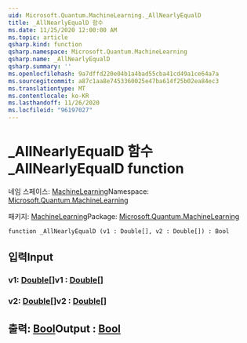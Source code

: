 ```yaml
---
uid: Microsoft.Quantum.MachineLearning._AllNearlyEqualD
title: _AllNearlyEqualD 함수
ms.date: 11/25/2020 12:00:00 AM
ms.topic: article
qsharp.kind: function
qsharp.namespace: Microsoft.Quantum.MachineLearning
qsharp.name: _AllNearlyEqualD
qsharp.summary: ''
ms.openlocfilehash: 9a7dffd220e04b1a4bad55cba41cd49a1ce64a7a
ms.sourcegitcommit: a87c1aa8e7453360025e47ba614f25b02ea84ec3
ms.translationtype: MT
ms.contentlocale: ko-KR
ms.lasthandoff: 11/26/2020
ms.locfileid: "96197027"
---
```

# <a name="_allnearlyequald-function"></a><span data-ttu-id="29b97-102">_AllNearlyEqualD 함수</span><span class="sxs-lookup"><span data-stu-id="29b97-102">_AllNearlyEqualD function</span></span>

<span data-ttu-id="29b97-103">네임 스페이스: [MachineLearning](xref:Microsoft.Quantum.MachineLearning)</span><span class="sxs-lookup"><span data-stu-id="29b97-103">Namespace: [Microsoft.Quantum.MachineLearning](xref:Microsoft.Quantum.MachineLearning)</span></span>

<span data-ttu-id="29b97-104">패키지: [MachineLearning](https://nuget.org/packages/Microsoft.Quantum.MachineLearning)</span><span class="sxs-lookup"><span data-stu-id="29b97-104">Package: [Microsoft.Quantum.MachineLearning](https://nuget.org/packages/Microsoft.Quantum.MachineLearning)</span></span>




```qsharp
function _AllNearlyEqualD (v1 : Double[], v2 : Double[]) : Bool
```


## <a name="input"></a><span data-ttu-id="29b97-105">입력</span><span class="sxs-lookup"><span data-stu-id="29b97-105">Input</span></span>

### <a name="v1--double"></a><span data-ttu-id="29b97-106">v1: [Double](xref:microsoft.quantum.lang-ref.double)[]</span><span class="sxs-lookup"><span data-stu-id="29b97-106">v1 : [Double](xref:microsoft.quantum.lang-ref.double)[]</span></span>




### <a name="v2--double"></a><span data-ttu-id="29b97-107">v2: [Double](xref:microsoft.quantum.lang-ref.double)[]</span><span class="sxs-lookup"><span data-stu-id="29b97-107">v2 : [Double](xref:microsoft.quantum.lang-ref.double)[]</span></span>





## <a name="output--bool"></a><span data-ttu-id="29b97-108">출력: [Bool](xref:microsoft.quantum.lang-ref.bool)</span><span class="sxs-lookup"><span data-stu-id="29b97-108">Output : [Bool](xref:microsoft.quantum.lang-ref.bool)</span></span>

